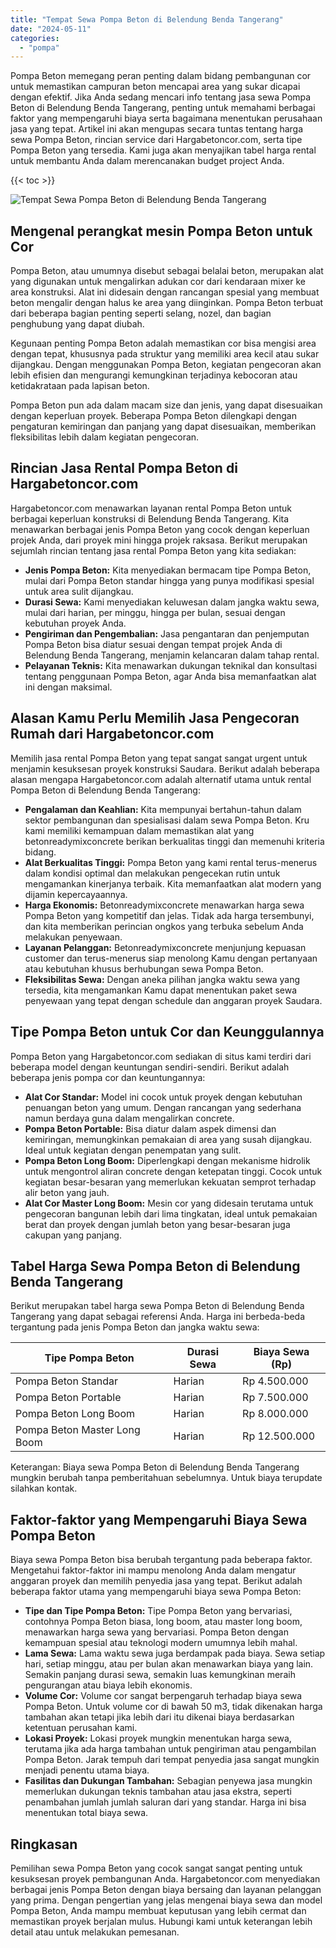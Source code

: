 ```yaml
---
title: "Tempat Sewa Pompa Beton di Belendung Benda Tangerang"
date: "2024-05-11"
categories: 
  - "pompa"
---
```




Pompa Beton memegang peran penting dalam bidang pembangunan cor untuk memastikan campuran beton mencapai area yang sukar dicapai dengan efektif. Jika Anda sedang mencari info tentang jasa sewa Pompa Beton di Belendung Benda Tangerang, penting untuk memahami berbagai faktor yang mempengaruhi biaya serta bagaimana menentukan perusahaan jasa yang tepat. Artikel ini akan mengupas secara tuntas tentang harga sewa Pompa Beton, rincian service dari Hargabetoncor.com, serta tipe Pompa Beton yang tersedia. Kami juga akan menyajikan tabel harga rental untuk membantu Anda dalam merencanakan budget project Anda.

{{< toc >}}

![Tempat Sewa Pompa Beton di Belendung Benda Tangerang](https://hargareadymixid.github.io/pompa/concrete-pump%20(6).png)

## Mengenal perangkat mesin Pompa Beton untuk Cor

Pompa Beton, atau umumnya disebut sebagai belalai beton, merupakan alat yang digunakan untuk mengalirkan adukan cor dari kendaraan mixer ke area konstruksi. Alat ini didesain dengan rancangan spesial yang membuat beton mengalir dengan halus ke area yang diinginkan. Pompa Beton terbuat dari beberapa bagian penting seperti selang, nozel, dan bagian penghubung yang dapat diubah.

Kegunaan penting Pompa Beton adalah memastikan cor bisa mengisi area dengan tepat, khususnya pada struktur yang memiliki area kecil atau sukar dijangkau. Dengan menggunakan Pompa Beton, kegiatan pengecoran akan lebih efisien dan mengurangi kemungkinan terjadinya kebocoran atau ketidakrataan pada lapisan beton.

Pompa Beton pun ada dalam macam size dan jenis, yang dapat disesuaikan dengan keperluan proyek. Beberapa Pompa Beton dilengkapi dengan pengaturan kemiringan dan panjang yang dapat disesuaikan, memberikan fleksibilitas lebih dalam kegiatan pengecoran.

## Rincian Jasa Rental Pompa Beton di Hargabetoncor.com

Hargabetoncor.com menawarkan layanan rental Pompa Beton untuk berbagai keperluan konstruksi di Belendung Benda Tangerang. Kita menawarkan berbagai jenis Pompa Beton yang cocok dengan keperluan projek Anda, dari proyek mini hingga projek raksasa. Berikut merupakan sejumlah rincian tentang jasa rental Pompa Beton yang kita sediakan:

- **Jenis Pompa Beton:** Kita menyediakan bermacam tipe Pompa Beton, mulai dari Pompa Beton standar hingga yang punya modifikasi spesial untuk area sulit dijangkau.
- **Durasi Sewa:** Kami menyediakan keluwesan dalam jangka waktu sewa, mulai dari harian, per minggu, hingga per bulan, sesuai dengan kebutuhan proyek Anda.
- **Pengiriman dan Pengembalian:** Jasa pengantaran dan penjemputan Pompa Beton bisa diatur sesuai dengan tempat projek Anda di Belendung Benda Tangerang, menjamin kelancaran dalam tahap rental.
- **Pelayanan Teknis:** Kita menawarkan dukungan teknikal dan konsultasi tentang penggunaan Pompa Beton, agar Anda bisa memanfaatkan alat ini dengan maksimal.

## Alasan Kamu Perlu Memilih Jasa Pengecoran Rumah dari Hargabetoncor.com

Memilih jasa rental Pompa Beton yang tepat sangat sangat urgent untuk menjamin kesuksesan proyek konstruksi Saudara. Berikut adalah beberapa alasan mengapa Hargabetoncor.com adalah alternatif utama untuk rental Pompa Beton di Belendung Benda Tangerang:

- **Pengalaman dan Keahlian:** Kita mempunyai bertahun-tahun dalam sektor pembangunan dan spesialisasi dalam sewa Pompa Beton. Kru kami memiliki kemampuan dalam memastikan alat yang betonreadymixconcrete berikan berkualitas tinggi dan memenuhi kriteria bidang.
- **Alat Berkualitas Tinggi:** Pompa Beton yang kami rental terus-menerus dalam kondisi optimal dan melakukan pengecekan rutin untuk mengamankan kinerjanya terbaik. Kita memanfaatkan alat modern yang dijamin kepercayaannya.
- **Harga Ekonomis:** Betonreadymixconcrete menawarkan harga sewa Pompa Beton yang kompetitif dan jelas. Tidak ada harga tersembunyi, dan kita memberikan perincian ongkos yang terbuka sebelum Anda melakukan penyewaan.
- **Layanan Pelanggan:** Betonreadymixconcrete menjunjung kepuasan customer dan terus-menerus siap menolong Kamu dengan pertanyaan atau kebutuhan khusus berhubungan sewa Pompa Beton.
- **Fleksibilitas Sewa:** Dengan aneka pilihan jangka waktu sewa yang tersedia, kita mengamankan Kamu dapat menentukan paket sewa penyewaan yang tepat dengan schedule dan anggaran proyek Saudara.

## Tipe Pompa Beton untuk Cor dan Keunggulannya

Pompa Beton yang Hargabetoncor.com sediakan di situs kami terdiri dari beberapa model dengan keuntungan sendiri-sendiri. Berikut adalah beberapa jenis pompa cor dan keuntungannya:

- **Alat Cor Standar:** Model ini cocok untuk proyek dengan kebutuhan penuangan beton yang umum. Dengan rancangan yang sederhana namun berdaya guna dalam mengalirkan concrete.
- **Pompa Beton Portable:** Bisa diatur dalam aspek dimensi dan kemiringan, memungkinkan pemakaian di area yang susah dijangkau. Ideal untuk kegiatan dengan penempatan yang sulit.
- **Pompa Beton Long Boom:** Diperlengkapi dengan mekanisme hidrolik untuk mengontrol aliran concrete dengan ketepatan tinggi. Cocok untuk kegiatan besar-besaran yang memerlukan kekuatan semprot terhadap alir beton yang jauh.
- **Alat Cor Master Long Boom:** Mesin cor yang didesain terutama untuk pengecoran bangunan lebih dari lima tingkatan, ideal untuk pemakaian berat dan proyek dengan jumlah beton yang besar-besaran juga cakupan yang panjang.

## Tabel Harga Sewa Pompa Beton di Belendung Benda Tangerang

Berikut merupakan tabel harga sewa Pompa Beton di Belendung Benda Tangerang yang dapat sebagai referensi Anda. Harga ini berbeda-beda tergantung pada jenis Pompa Beton dan jangka waktu sewa:

| Tipe Pompa Beton | Durasi Sewa | Biaya Sewa (Rp) |
| --- | --- | --- |
| Pompa Beton Standar | Harian | Rp 4.500.000 |
| Pompa Beton Portable | Harian | Rp 7.500.000 |
| Pompa Beton Long Boom | Harian | Rp 8.000.000 |
| Pompa Beton Master Long Boom | Harian | Rp 12.500.000 |

Keterangan: Biaya sewa Pompa Beton di Belendung Benda Tangerang mungkin berubah tanpa pemberitahuan sebelumnya. Untuk biaya terupdate silahkan kontak.

## Faktor-faktor yang Mempengaruhi Biaya Sewa Pompa Beton

Biaya sewa Pompa Beton bisa berubah tergantung pada beberapa faktor. Mengetahui faktor-faktor ini mampu menolong Anda dalam mengatur anggaran proyek dan memilih penyedia jasa yang tepat. Berikut adalah beberapa faktor utama yang mempengaruhi biaya sewa Pompa Beton:

- **Tipe dan Tipe Pompa Beton:** Tipe Pompa Beton yang bervariasi, contohnya Pompa Beton biasa, long boom, atau master long boom, menawarkan harga sewa yang bervariasi. Pompa Beton dengan kemampuan spesial atau teknologi modern umumnya lebih mahal.
- **Lama Sewa:** Lama waktu sewa juga berdampak pada biaya. Sewa setiap hari, setiap minggu, atau per bulan akan menawarkan biaya yang lain. Semakin panjang durasi sewa, semakin luas kemungkinan meraih pengurangan atau biaya lebih ekonomis.
- **Volume Cor:** Volume cor sangat berpengaruh terhadap biaya sewa Pompa Beton. Untuk volume cor di bawah 50 m3, tidak dikenakan harga tambahan akan tetapi jika lebih dari itu dikenai biaya berdasarkan ketentuan perusahan kami.
- **Lokasi Proyek:** Lokasi proyek mungkin menentukan harga sewa, terutama jika ada harga tambahan untuk pengiriman atau pengambilan Pompa Beton. Jarak tempuh dari tempat penyedia jasa sangat mungkin menjadi penentu utama biaya.
- **Fasilitas dan Dukungan Tambahan:** Sebagian penyewa jasa mungkin memerlukan dukungan teknis tambahan atau jasa ekstra, seperti penambahan jumlah jumlah saluran dari yang standar. Harga ini bisa menentukan total biaya sewa.

## Ringkasan

Pemilihan sewa Pompa Beton yang cocok sangat sangat penting untuk kesuksesan proyek pembangunan Anda. Hargabetoncor.com menyediakan berbagai jenis Pompa Beton dengan biaya bersaing dan layanan pelanggan yang prima. Dengan pengertian yang jelas mengenai biaya sewa dan model Pompa Beton, Anda mampu membuat keputusan yang lebih cermat dan memastikan proyek berjalan mulus. Hubungi kami untuk keterangan lebih detail atau untuk melakukan pemesanan.
